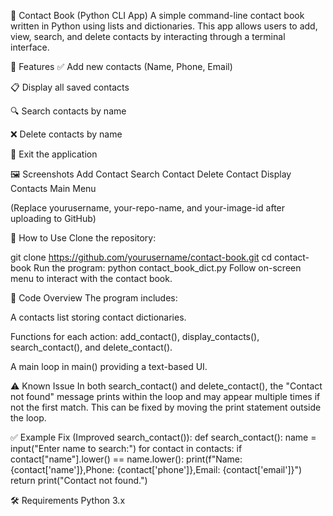 📒 Contact Book (Python CLI App)
A simple command-line contact book written in Python using lists and dictionaries. This app allows users to add, view, search, and delete contacts by interacting through a terminal interface.

🔧 Features
✅ Add new contacts (Name, Phone, Email)

📋 Display all saved contacts

🔍 Search contacts by name

❌ Delete contacts by name

🚪 Exit the application

🖼️ Screenshots
Add Contact	Search Contact	Delete Contact	Display Contacts	Main Menu
				

(Replace yourusername, your-repo-name, and your-image-id after uploading to GitHub)

📝 How to Use
Clone the repository:

git clone https://github.com/yourusername/contact-book.git
cd contact-book
Run the program:
python contact_book_dict.py
Follow on-screen menu to interact with the contact book.

🧠 Code Overview
The program includes:

A contacts list storing contact dictionaries.

Functions for each action: add_contact(), display_contacts(), search_contact(), and delete_contact().

A main loop in main() providing a text-based UI.

⚠️ Known Issue
In both search_contact() and delete_contact(), the "Contact not found" message prints within the loop and may appear multiple times if not the first match. This can be fixed by moving the print statement outside the loop.

✅ Example Fix (Improved search_contact()):
def search_contact():
    name = input("Enter name to search:")
    for contact in contacts:
        if contact["name"].lower() == name.lower():
            print(f"Name: {contact['name']},Phone: {contact['phone']},Email: {contact['email']}")
            return
    print("Contact not found.")

🛠 Requirements
Python 3.x
